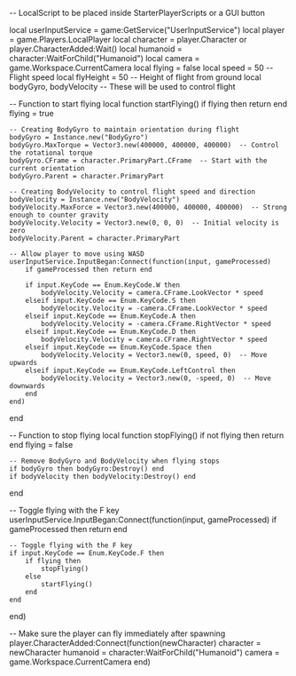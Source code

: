 -- LocalScript to be placed inside StarterPlayerScripts or a GUI button

local userInputService = game:GetService("UserInputService")
local player = game.Players.LocalPlayer
local character = player.Character or player.CharacterAdded:Wait()
local humanoid = character:WaitForChild("Humanoid")
local camera = game.Workspace.CurrentCamera
local flying = false
local speed = 50  -- Flight speed
local flyHeight = 50  -- Height of flight from ground
local bodyGyro, bodyVelocity  -- These will be used to control flight

-- Function to start flying
local function startFlying()
    if flying then return end
    flying = true

    -- Creating BodyGyro to maintain orientation during flight
    bodyGyro = Instance.new("BodyGyro")
    bodyGyro.MaxTorque = Vector3.new(400000, 400000, 400000)  -- Control the rotational torque
    bodyGyro.CFrame = character.PrimaryPart.CFrame  -- Start with the current orientation
    bodyGyro.Parent = character.PrimaryPart

    -- Creating BodyVelocity to control flight speed and direction
    bodyVelocity = Instance.new("BodyVelocity")
    bodyVelocity.MaxForce = Vector3.new(400000, 400000, 400000)  -- Strong enough to counter gravity
    bodyVelocity.Velocity = Vector3.new(0, 0, 0)  -- Initial velocity is zero
    bodyVelocity.Parent = character.PrimaryPart

    -- Allow player to move using WASD
    userInputService.InputBegan:Connect(function(input, gameProcessed)
        if gameProcessed then return end
        
        if input.KeyCode == Enum.KeyCode.W then
            bodyVelocity.Velocity = camera.CFrame.LookVector * speed
        elseif input.KeyCode == Enum.KeyCode.S then
            bodyVelocity.Velocity = -camera.CFrame.LookVector * speed
        elseif input.KeyCode == Enum.KeyCode.A then
            bodyVelocity.Velocity = -camera.CFrame.RightVector * speed
        elseif input.KeyCode == Enum.KeyCode.D then
            bodyVelocity.Velocity = camera.CFrame.RightVector * speed
        elseif input.KeyCode == Enum.KeyCode.Space then
            bodyVelocity.Velocity = Vector3.new(0, speed, 0)  -- Move upwards
        elseif input.KeyCode == Enum.KeyCode.LeftControl then
            bodyVelocity.Velocity = Vector3.new(0, -speed, 0)  -- Move downwards
        end
    end)
end

-- Function to stop flying
local function stopFlying()
    if not flying then return end
    flying = false

    -- Remove BodyGyro and BodyVelocity when flying stops
    if bodyGyro then bodyGyro:Destroy() end
    if bodyVelocity then bodyVelocity:Destroy() end
end

-- Toggle flying with the F key
userInputService.InputBegan:Connect(function(input, gameProcessed)
    if gameProcessed then return end
    
    -- Toggle flying with the F key
    if input.KeyCode == Enum.KeyCode.F then
        if flying then
            stopFlying()
        else
            startFlying()
        end
    end
end)

-- Make sure the player can fly immediately after spawning
player.CharacterAdded:Connect(function(newCharacter)
    character = newCharacter
    humanoid = character:WaitForChild("Humanoid")
    camera = game.Workspace.CurrentCamera
end)
